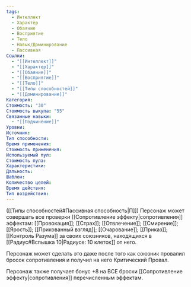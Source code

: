 ```yaml
---
tags:
  - Интеллект
  - Характер
  - Обаяние
  - Восприятие
  - Тело
  - Навык/Доминирование
  - Пассивная
Ссылки:
  - "[[Интеллект]]"
  - "[[Характер]]"
  - "[[Обаяние]]"
  - "[[Восприятие]]"
  - "[[Тело]]"
  - "[[Типы способностей]]"
  - "[[Доминирование]]"
Категория: 
Стоимость: "30"
Стоимость выкупа: "55"
Связанные навыки:
  - "[[Подчинение]]"
Уровни:
Источник:
Тип способности:
Время применения:
Стоимость применения:
Используемый пул:
Стоимость пула:
Характеристики:
Дальность:
Шаблон:
Количество целей:
Время действия:
Тип воздействия:
---
```

([[Типы способностей#Пассивная способность|П]]) Персонаж может совершать все проверки [[Сопротивление эффекту|сопротивления]] эффектам: [[Провокация]]; [[Страх]]; [[Отвлечение]]; [[Смирение]]; [[Ярость]]; [[Прикованный взгляд]]; [[Очарование]]; [[Приказ]]; [[Контроль Разума]] за своих союзников, находящихся в [[Радиус#Вспышка 10|Радиусе: 10 клеток]] от него.

Персонаж может сделать это даже после того как союзник провалил бросок сопротивления и получил на него Критический Провал. 

Персонаж также получает бонус +8 на ВСЕ броски [[Сопротивление эффекту|сопротивления]] перечисленным эффектам. 